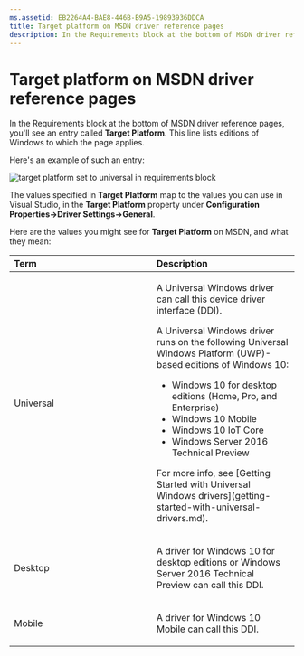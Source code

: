 ```yaml
---
ms.assetid: EB2264A4-BAE8-446B-B9A5-19893936DDCA
title: Target platform on MSDN driver reference pages
description: In the Requirements block at the bottom of MSDN driver reference pages, you''ll see an entry called Target Platform.
---
```


# Target platform on MSDN driver reference pages

In the Requirements block at the bottom of MSDN driver reference pages, you'll see an entry called **Target Platform**. This line lists editions of Windows to which the page applies.

Here's an example of such an entry:

![target platform set to universal in requirements block](images/TargetPlatform.png)

The values specified in **Target Platform** map to the values you can use in Visual Studio, in the **Target Platform** property under **Configuration Properties-&gt;Driver Settings-&gt;General**.

Here are the values you might see for **Target Platform** on MSDN, and what they mean:

<table>
<colgroup>
<col width="50%" />
<col width="50%" />
</colgroup>
<thead>
<tr class="header">
<th align="left">Term</th>
<th align="left">Description</th>
</tr>
</thead>
<tbody>
<tr class="odd">
<td align="left"><p><span id="Universal"></span><span id="universal"></span><span id="UNIVERSAL"></span>Universal</p></td>
<td align="left"><p>A Universal Windows driver can call this device driver interface (DDI).</p>
<p>A Universal Windows driver runs on the following Universal Windows Platform (UWP)-based editions of Windows 10:</p>
<ul>
<li>Windows 10 for desktop editions (Home, Pro, and Enterprise)</li>
<li>Windows 10 Mobile</li>
<li>Windows 10 IoT Core</li>
<li>Windows Server 2016 Technical Preview</li>
</ul>
<p>For more info, see [Getting Started with Universal Windows drivers](getting-started-with-universal-drivers.md).</p></td>
</tr>
<tr class="even">
<td align="left"><p><span id="Desktop"></span><span id="desktop"></span><span id="DESKTOP"></span>Desktop</p></td>
<td align="left"><p>A driver for Windows 10 for desktop editions or Windows Server 2016 Technical Preview can call this DDI.</p></td>
</tr>
<tr class="odd">
<td align="left"><p><span id="Mobile"></span><span id="mobile"></span><span id="MOBILE"></span>Mobile</p></td>
<td align="left"><p>A driver for Windows 10 Mobile can call this DDI.</p></td>
</tr>
</tbody>
</table>

 

 

 





